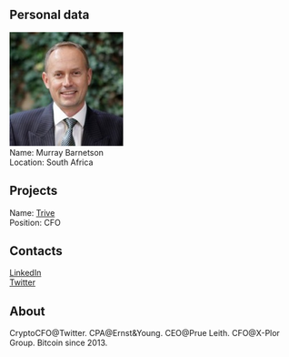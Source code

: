 ## Personal data
![murray barnetson photo](photo/murray_barnetson.jpg)  
Name:   Murray Barnetson  
Location: South Africa  
## Projects 
Name: [Trive](../projects/trive.md)  
Position: CFO   
## Contacts
[LinkedIn](https://www.linkedin.com/in/murraybarnetson/)    
[Twitter](https://twitter.com/murraysmemoirs)  
## About
CryptoCFO@Twitter.
CPA@Ernst&Young.
CEO@Prue Leith.
CFO@X-Plor Group.
Bitcoin since 2013.
